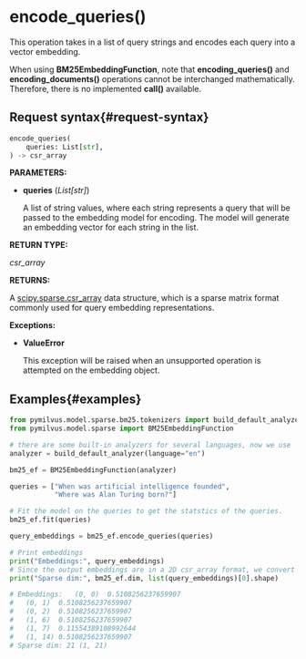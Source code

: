 # encode_queries()

This operation takes in a list of query strings and encodes each query into a vector embedding.

When using **BM25EmbeddingFunction**, note that **encoding_queries()** and **encoding_documents()** operations cannot be interchanged mathematically. Therefore, there is no implemented **__call__()** available.

## Request syntax{#request-syntax}

```python
encode_queries(
    queries: List[str], 
) -> csr_array
```

**PARAMETERS:**

- **queries** (*List[str]*)

    A list of string values, where each string represents a query that will be passed to the embedding model for encoding. The model will generate an embedding vector for each string in the list.

**RETURN TYPE:**

*csr_array*

**RETURNS:**

A [scipy.sparse.csr_array](https://docs.scipy.org/doc/scipy/reference/generated/scipy.sparse.csr_array.html) data structure, which is a sparse matrix format commonly used for query embedding representations.

**Exceptions:**

- **ValueError**

    This exception will be raised when an unsupported operation is attempted on the embedding object.

## Examples{#examples}

```python
from pymilvus.model.sparse.bm25.tokenizers import build_default_analyzer
from pymilvus.model.sparse import BM25EmbeddingFunction

# there are some built-in analyzers for several languages, now we use 'en' for English.
analyzer = build_default_analyzer(language="en")

bm25_ef = BM25EmbeddingFunction(analyzer)

queries = ["When was artificial intelligence founded", 
           "Where was Alan Turing born?"]

# Fit the model on the queries to get the statstics of the queries.
bm25_ef.fit(queries)

query_embeddings = bm25_ef.encode_queries(queries)

# Print embeddings
print("Embeddings:", query_embeddings)
# Since the output embeddings are in a 2D csr_array format, we convert them to a list for easier manipulation.
print("Sparse dim:", bm25_ef.dim, list(query_embeddings)[0].shape)

# Embeddings:   (0, 0)  0.5108256237659907
#   (0, 1)  0.5108256237659907
#   (0, 2)  0.5108256237659907
#   (1, 6)  0.5108256237659907
#   (1, 7)  0.11554389108992644
#   (1, 14) 0.5108256237659907
# Sparse dim: 21 (1, 21)
```
